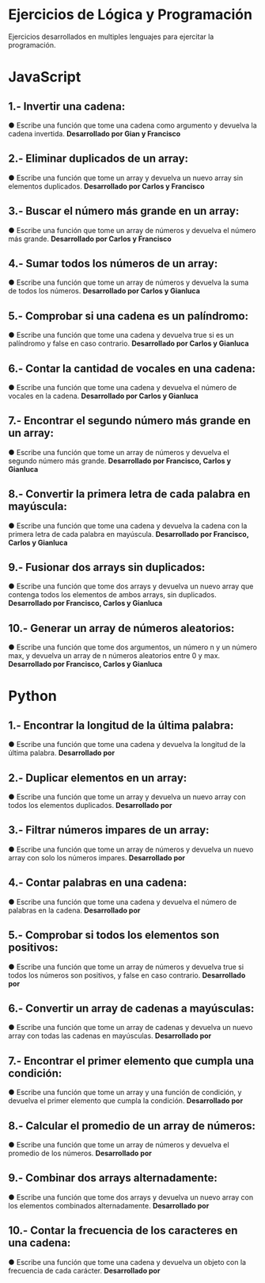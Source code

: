# Ejercicios de Lógica y Programación
Ejercicios desarrollados en multiples lenguajes para ejercitar la programación.

# JavaScript
## 1.- Invertir una cadena:
●	Escribe una función que tome una cadena como argumento y devuelva la cadena invertida.
**Desarrollado por Gian y Francisco**

## 2.- Eliminar duplicados de un array:
●	Escribe una función que tome un array y devuelva un nuevo array sin elementos duplicados.
**Desarrollado por Carlos y Francisco**

## 3.- Buscar el número más grande en un array:
●	Escribe una función que tome un array de números y devuelva el número más grande.
**Desarrollado por Carlos y Francisco**

## 4.- Sumar todos los números de un array:
●	Escribe una función que tome un array de números y devuelva la suma de todos los números.
**Desarrollado por Carlos y Gianluca**

## 5.- Comprobar si una cadena es un palíndromo:
●	Escribe una función que tome una cadena y devuelva true si es un palíndromo y false en caso contrario.
**Desarrollado por Carlos y Gianluca**

## 6.- Contar la cantidad de vocales en una cadena:
●	Escribe una función que tome una cadena y devuelva el número de vocales en la cadena.
**Desarrollado por Carlos y Gianluca**

## 7.- Encontrar el segundo número más grande en un array:
●	Escribe una función que tome un array de números y devuelva el segundo número más grande.
**Desarrollado por Francisco, Carlos y Gianluca**

## 8.- Convertir la primera letra de cada palabra en mayúscula:
●	Escribe una función que tome una cadena y devuelva la cadena con la primera letra de cada palabra en mayúscula.
**Desarrollado por Francisco, Carlos y Gianluca**

## 9.- Fusionar dos arrays sin duplicados:
●	Escribe una función que tome dos arrays y devuelva un nuevo array que contenga todos los elementos de ambos arrays, sin duplicados.
**Desarrollado por Francisco, Carlos y Gianluca**

## 10.- Generar un array de números aleatorios:
●	Escribe una función que tome dos argumentos, un número n y un número max, y devuelva un array de n números aleatorios entre 0 y max.
**Desarrollado por Francisco, Carlos y Gianluca**

# Python
## 1.- Encontrar la longitud de la última palabra:
● Escribe una función que tome una cadena y devuelva la longitud de la última palabra.
**Desarrollado por**

## 2.- Duplicar elementos en un array:
● Escribe una función que tome un array y devuelva un nuevo array con todos los elementos duplicados.
**Desarrollado por**

## 3.- Filtrar números impares de un array:
● Escribe una función que tome un array de números y devuelva un nuevo array con solo los números impares.
**Desarrollado por**

## 4.- Contar palabras en una cadena:
● Escribe una función que tome una cadena y devuelva el número de palabras en la cadena.
**Desarrollado por**

## 5.- Comprobar si todos los elementos son positivos:
● Escribe una función que tome un array de números y devuelva true si todos los números son positivos, y false en caso contrario.
**Desarrollado por**

## 6.- Convertir un array de cadenas a mayúsculas:
● Escribe una función que tome un array de cadenas y devuelva un nuevo array con todas las cadenas en mayúsculas.
**Desarrollado por**

## 7.- Encontrar el primer elemento que cumpla una condición:
● Escribe una función que tome un array y una función de condición, y devuelva el primer elemento que cumpla la condición.
**Desarrollado por**

## 8.- Calcular el promedio de un array de números:
● Escribe una función que tome un array de números y devuelva el promedio de los números.
**Desarrollado por**

## 9.- Combinar dos arrays alternadamente:
● Escribe una función que tome dos arrays y devuelva un nuevo array con los elementos combinados alternadamente.
**Desarrollado por**

## 10.- Contar la frecuencia de los caracteres en una cadena:
● Escribe una función que tome una cadena y devuelva un objeto con la frecuencia de cada carácter.
**Desarrollado por**
